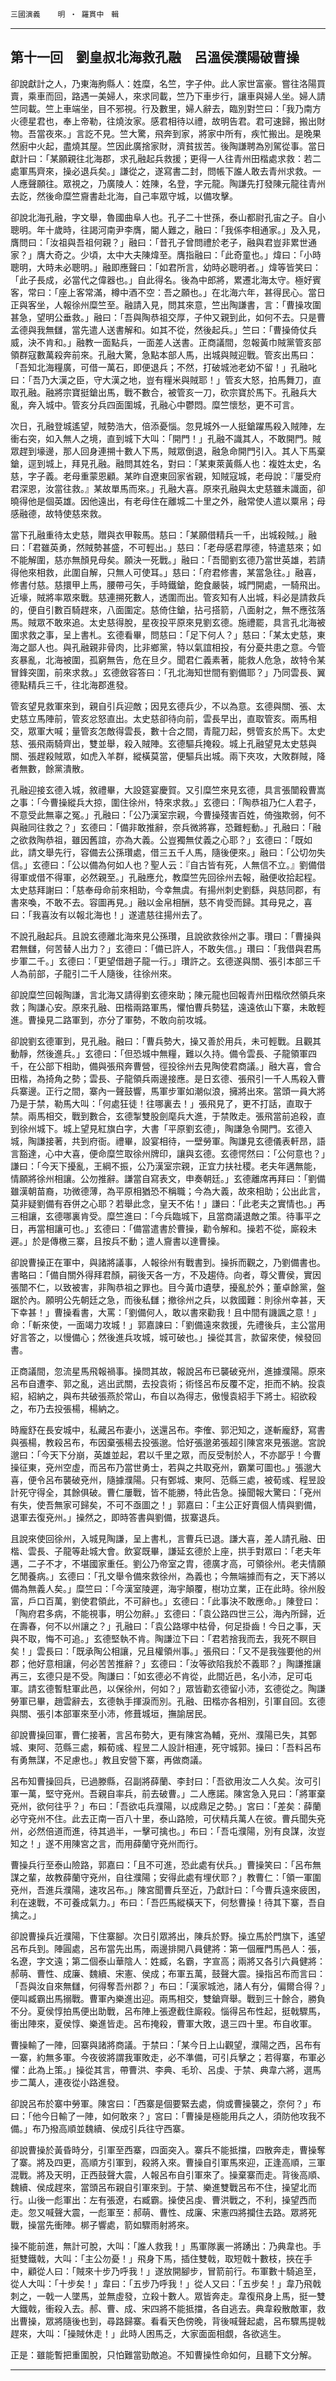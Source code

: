 

`三國演義`　　`明 ‧ 羅貫中　輯`

* * *

## 第十一回　劉皇叔北海救孔融　呂溫侯濮陽破曹操

卻說獻計之人，乃東海朐縣人：姓糜，名竺，字子仲。此人家世富豪。嘗往洛陽買賣，乘車而回，路遇一美婦人，來求同載，竺乃下車步行，讓車與婦人坐。婦人請竺同載。竺上車端坐，目不邪視。行及數里，婦人辭去，臨別對竺曰：「我乃南方火德星君也，奉上帝勒，往燒汝家。感君相待以禮，故明告君。君可速歸，搬出財物。吾當夜來。」言訖不見。竺大驚，飛奔到家，將家中所有，疾忙搬出。是晚果然廚中火起，盡燒其屋。竺因此廣捨家財，濟貧拔苦。後陶謙聘為別駕從事。當日獻計曰：「某願親往北海郡，求孔融起兵救援；更得一人往青州田楷處求救：若二處軍馬齊來，操必退兵矣。」謙從之，遂寫書二封，問帳下誰人敢去青州求救。一人應聲願往。眾視之，乃廣陵人：姓陳，名登，字元龍。陶謙先打發陳元龍往青州去訖，然後命糜竺齎書赴北海，自己率眾守城，以備攻擊。

卻說北海孔融，字文舉，魯國曲阜人也。孔子二十世孫，泰山都尉孔宙之子。自小聰明。年十歲時，往謁河南尹李膺，閽人難之，融曰：「我係李相通家。」及入見，膺問曰：「汝祖與吾祖何親？」融曰：「昔孔子曾問禮於老子，融與君豈非累世通家？」膺大奇之。少頃，太中大夫陳煒至。膺指融曰：「此奇童也。」煒曰：「小時聰明，大時未必聰明。」融即應聲曰：「如君所言，幼時必聰明者。」煒等皆笑曰：「此子長成，必當代之偉器也。」自此得名。後為中郎將，累遷北海太守。極好賓客，常曰：「座上客常滿，樽中酒不空：吾之願也。」在北海六年，甚得民心。當日正與客坐，人報徐州糜竺至。融請入見，問其來意，竺出陶謙書，言：「曹操攻圍甚急，望明公垂救。」融曰：「吾與陶恭祖交厚，子仲又親到此，如何不去。只是曹孟德與我無讎，當先遣人送書解和。如其不從，然後起兵。」竺曰：「曹操倚仗兵威，決不肯和。」融教一面點兵，一面差人送書。正商議間，忽報黃巾賊黨管亥部領群寇數萬殺奔前來。孔融大驚，急點本部人馬，出城與賊迎戰。管亥出馬曰：「吾知北海糧廣，可借一萬石，即便退兵；不然，打破城池老幼不留！」孔融叱曰：「吾乃大漢之臣，守大漢之地，豈有糧米與賊耶！」管亥大怒，拍馬舞刀，直取孔融。融將宗寶挺鎗出馬，戰不數合，被管亥一刀，砍宗寶於馬下。孔融兵大亂，奔入城中。管亥分兵四面圍城，孔融心中鬱悶。糜竺懷愁，更不可言。

次日，孔融登城遙望，賊勢浩大，倍添憂惱。忽見城外一人挺鎗躍馬殺入賊陣，左衝右突，如入無人之境，直到城下大叫：「開門！」孔融不識其人，不敢開門。賊眾趕到壕邊，那人回身連搠十數人下馬，賊眾倒退，融急命開門引入。其人下馬棄鎗，逕到城上，拜見孔融。融問其姓名，對曰：「某東萊黃縣人也：複姓太史，名慈，字子義。老母重蒙恩顧。某昨自遼東回家省親，知賊寇城，老母說：『屢受府君深恩，汝當往救。』某故單馬而來。」孔融大喜。原來孔融與太史慈雖未識面，卻曉得他是個英雄。因他遠出，有老母住在離城二十里之外，融常使人遣以粟帛；母感融德，故特使慈來救。

當下孔融重待太史慈，贈與衣甲鞍馬。慈曰：「某願借精兵一千，出城殺賊。」融曰：「君雖英勇，然賊勢甚盛，不可輕出。」慈曰：「老母感君厚德，特遣慈來；如不能解圍，慈亦無顏見母矣。願決一死戰。」融曰：「吾聞劉玄德乃當世英雄，若請得他來相救，此圍自解，只無人可使耳。」慈曰：「府君修書，某當急往。」融喜，修書付慈。慈擐甲上馬，腰帶弓矢，手時鐵鎗，飽食嚴裝，城門開處，一騎飛出。近壕，賊將率眾來戰。慈連搠死數人，透圍而出。管亥知有人出城，料必是請救兵的，便自引數百騎趕來，八面圍定。慈倚住鎗，拈弓搭箭，八面射之，無不應弦落馬。賊眾不敢來追。太史慈得脫，星夜投平原來見劉玄德。施禮罷，具言孔北海被圍求救之事，呈上書札。玄德看畢，問慈曰：「足下何人？」慈曰：「某太史慈，東海之鄙人也。與孔融親非骨肉，比非鄉黨，特以氣誼相投，有分憂共患之意。今管亥暴亂，北海被圍，孤窮無告，危在旦夕。聞君仁義素著，能救人危急，故特令某冒鋒突圍，前來求救。」玄德斂容答曰：「孔北海知世間有劉備耶？」乃同雲長、翼德點精兵三千，往北海郡進發。

管亥望見救軍來到，親自引兵迎敵；因見玄德兵少，不以為意。玄德與關、張、太史慈立馬陣前，管亥忿怒直出。太史慈卻待向前，雲長早出，直取管亥。兩馬相交，眾軍大喊；量管亥怎敵得雲長，數十合之間，青龍刀起，劈管亥於馬下。太史慈、張飛兩騎齊出，雙並舉，殺入賊陣。玄德驅兵掩殺。城上孔融望見太史慈與關、張趕殺賊眾，如虎入羊群，縱橫莫當，便驅兵出城。兩下夾攻，大敗群賊，降者無數，餘黨潰散。

孔融迎接玄德入城，敘禮畢，大設筵宴慶賀。又引糜竺來見玄德，具言張闓殺曹嵩之事：「今曹操縱兵大掠，圍住徐州，特來求救。」玄德曰：「陶恭祖乃仁人君子，不意受此無辜之冤。」孔融曰：「公乃漢室宗親，今曹操殘害百姓，倚強欺弱，何不與融同往救之？」玄德曰：「備非敢推辭，奈兵微將寡，恐難輕動。」孔融曰：「融之欲救陶恭祖，雖因舊誼，亦為大義。公豈獨無仗義之心耶？」玄德曰：「既如此，請文舉先行，容備去公孫瓚處，借三五千人馬，隨後便來。」融曰：「公切勿失信。」玄德曰：「公以備為何如人也？聖人云：『自古皆有死，人無信不立。』劉備借得軍或借不得軍，必然親至。」孔融應允，教糜竺先回徐州去報，融便收拾起程。太史慈拜謝曰：「慈奉母命前來相助，今幸無虞。有揚州刺史劉繇，與慈同郡，有書來喚，不敢不去。容圖再見。」融以金帛相酬，慈不肯受而歸。其母見之，喜曰：「我喜汝有以報北海也！」遂遣慈往揚州去了。

不說孔融起兵。且說玄德離北海來見公孫瓚，且說欲救徐州之事。瓚曰：「曹操與君無讎，何苦替人出力？」玄德曰：「備已許人，不敢失信。」瓚曰：「我借與君馬步軍二千。」玄德曰：「更望借趙子龍一行。」瓚許之。玄德遂與關、張引本部三千人為前部，子龍引二千人隨後，往徐州來。

卻說糜竺回報陶謙，言北海又請得劉玄德來助；陳元龍也回報青州田楷欣然領兵來救；陶謙心安。原來孔融、田楷兩路軍馬，懼怕曹兵勢猛，遠遠依山下寨，未敢輕進。曹操見二路軍到，亦分了軍勢，不敢向前攻城。

卻說劉玄德軍到，見孔融。融曰：「曹兵勢大，操又善於用兵，未可輕戰。且觀其動靜，然後進兵。」玄德曰：「但恐城中無糧，難以久持。備令雲長、子龍領軍四千，在公部下相助，備與張飛奔曹營，徑投徐州去見陶使君商議。」融大喜，會合田楷，為掎角之勢；雲長、子龍領兵兩邊接應。是日玄德、張飛引一千人馬殺入曹兵寨邊。正行之間，寨內一聲鼓響，馬軍步軍如潮似浪，擁將出來。當頭一員大將乃是于禁，勒馬大叫：「何處狂徒！往哪裏去！」張飛見了，更不打話，直取于禁。兩馬相交，戰到數合，玄德掣雙股劍麾兵大進，于禁敗走。張飛當前追殺，直到徐州城下。城上望見紅旗白字，大書「平原劉玄德」，陶謙急令開門。玄德入城，陶謙接著，共到府衙。禮畢，設宴相待，一壁勞軍。陶謙見玄德儀表軒昂，語言豁達，心中大喜，便命糜竺取徐州牌印，讓與玄德。玄德愕然曰：「公何意也？」謙曰：「今天下擾亂，王綱不振，公乃漢室宗親，正宜力扶社稷。老夫年邁無能，情願將徐州相讓。公勿推辭。謙當自寫表文，申奏朝廷。」玄德離席再拜曰：「劉備雖漢朝苗裔，功微德薄，為平原相猶恐不稱職；今為大義，故來相助；公出此言，莫非疑劉備有吞併之心耶？若舉此念，皇天不佑！」謙曰：「此老夫之實情也。」再三相讓，玄德哪裏肯受。糜竺進曰：「今兵臨城下，且當商議退敵之策。待事平之日，再當相讓可也。」玄德曰：「備當遣書於曹操，勸令解和。操若不從，廝殺未遲。」於是傳檄三寨，且按兵不動；遣人齎書以達曹操。

卻說曹操正在軍中，與諸將議事，人報徐州有戰書到。操拆而觀之，乃劉備書也。書略曰：「備自關外得拜君顏，嗣後天各一方，不及趨侍。向者，尊父曹侯，實因張闓不仁，以致被害，非陶恭祖之罪也。目今黃巾遺孽，擾亂於外；董卓餘黨，盤踞於內。願明公先朝廷之急，而後私讎；撤徐州之兵，以救國難：則徐州幸甚，天下幸甚！」曹操看書，大罵：「劉備何人，敢以書來勸我！且中間有譏諷之意！」命：「斬來使，一面竭力攻城！」郭嘉諫曰：「劉備遠來救援，先禮後兵，主公當用好言答之，以慢備心；然後進兵攻城，城可破也。」操從其言，款留來使，候發回書。

正商議間，忽流星馬飛報禍事。操問其故，報說呂布已襲破兗州，進據濮陽。原來呂布自遭李、郭之亂，逃出武關，去投袁術；術怪呂布反覆不定，拒而不納。投袁紹，紹納之，與布共破張燕於常山，布自以為得志，傲慢袁紹手下將士。紹欲殺之，布乃去投張楊，楊納之。

時龐舒在長安城中，私藏呂布妻小，送還呂布。李傕、郭汜知之，遂斬龐舒，寫書與張楊，教殺呂布，布因棄張楊去投張邈。恰好張邈弟張超引陳宮來見張邈。宮說邈曰：「今天下分崩，英雄並起，君以千里之眾，而反受制於人，不亦鄙乎！今曹操征東，兗州空虛，而呂布乃當世勇士，若與之共取兗州，霸業可圖也。」張邈大喜，便令呂布襲破兗州，隨據濮陽。只有鄄城、東阿、范縣三處，被荀彧、程昱設計死守得全，其餘俱破。曹仁屢戰，皆不能勝，特此告急。操聞報大驚曰：「兗州有失，使吾無家可歸矣，不可不亟圖之！」郭嘉曰：「主公正好賣個人情與劉備，退軍去復兗州。」操然之，即時答書與劉備，拔寨退兵。

且說來使回徐州，入城見陶謙，呈上書札，言曹兵已退。謙大喜，差人請孔融、田楷、雲長、子龍等赴城大會。飲宴既畢，謙延玄德於上座，拱手對眾曰：「老夫年邁，二子不才，不堪國家重任。劉公乃帝室之胄，德廣才高，可領徐州。老夫情願乞閒養病。」玄德曰：「孔文舉令備來救徐州，為義也；今無端據而有之，天下將以備為無義人矣。」糜竺曰：「今漢室陵遲，海宇顛覆，樹功立業，正在此時。徐州殷富，戶口百萬，劉使君領此，不可辭也。」玄德曰：「此事決不敢應命。」陳登曰：「陶府君多病，不能視事，明公勿辭。」玄德曰：「袁公路四世三公，海內所歸，近在壽春，何不以州讓之？」孔融曰：「袁公路塚中枯骨，何足掛齒！今日之事，天與不取，悔不可追。」玄德堅執不肯。陶謙泣下曰：「君若捨我而去，我死不瞑目矣！」雲長曰：「既承陶公相讓，兄且權領州事。」張飛曰：「又不是我強要他的州郡；他好意相讓，何必苦苦推辭？」玄德曰：「汝等欲陷我於不義耶？」陶謙推讓再三，玄德只是不受。陶謙曰：「如玄德必不肯從，此間近邑，名小沛，足可屯軍。請玄德暫駐軍此邑，以保徐州，何如？」眾皆勸玄德留小沛，玄德從之。陶謙勞軍已畢，趙雲辭去，玄德執手揮淚而別。孔融、田楷亦各相別，引軍自回。玄德與關、張引本部軍來至小沛，修葺城垣，撫諭居民。

卻說曹操回軍，曹仁接著，言呂布勢大，更有陳宮為輔，兗州、濮陽已失，其鄄城、東阿、范縣三處，賴荀彧、程昱二人設計相連，死守城郭。操曰：「吾料呂布有勇無謀，不足慮也。」教且安營下寨，再做商議。

呂布知曹操回兵，已過滕縣，召副將薛蘭、李封曰：「吾欲用汝二人久矣。汝可引軍一萬，堅守兗州。吾親自率兵，前去破曹。」二人應諾。陳宮急入見曰：「將軍棄兗州，欲何往乎？」布曰：「吾欲屯兵濮陽，以成鼎足之勢。」宮曰：「差矣：薛蘭必守兗州不住。此去正南一百八十里，泰山路險，可伏精兵萬人在彼。曹兵聞失兗州，必然倍道而進，待其過半，一擊可擒也。」布曰：「吾屯濮陽，別有良謀，汝豈知之！」遂不用陳宮之言，而用薛蘭守兗州而行。

曹操兵行至泰山險路，郭嘉曰：「且不可進，恐此處有伏兵。」曹操笑曰：「呂布無謀之輩，故教薛蘭守兗州，自往濮陽；安得此處有埋伏耶？」教曹仁：「領一軍圍兗州，吾進兵濮陽，速攻呂布。」陳宮聞曹兵至近，乃獻計曰：「今曹兵遠來疲困，利在速戰，不可養成氣力。」布曰：「吾匹馬縱橫天下，何愁曹操！待其下寨，吾自擒之。」

卻說曹操兵近濮陽，下住寨腳。次日引眾將出，陳兵於野。操立馬於門旗下，遙望呂布兵到。陣圓處，呂布當先出馬，兩邊排開八員健將：第一個雁門馬邑人：張，名遼，字文遠；第二個泰山華陰人：姓臧，名霸，字宣高；兩將又各引六員健將：郝萌、曹性、成廉、魏續、宋憲、侯成；布軍五萬，鼓聲大震。操指呂布而言曰：「吾與汝自來無讎，何得奪吾州郡？」布曰：「漢家城池，諸人有分，偏爾合得？」便叫臧霸出馬搦戰。曹軍內樂進出迎。兩馬相交，雙鎗齊舉。戰到三十餘合，勝負不分。夏侯惇拍馬便出助戰，呂布陣上張遼截住廝殺。惱得呂布性起，挺戟驟馬，衝出陣來，夏侯惇、樂進皆走。呂布掩殺，曹軍大敗，退三四十里。布自收軍。

曹操輸了一陣，回寨與諸將商議。于禁曰：「某今日上山觀望，濮陽之西，呂布有一寨，約無多軍。今夜彼將謂我軍敗走，必不準備，可引兵擊之；若得寨，布軍必懼：此為上策。」操從其言，帶曹洪、李典、毛玠、呂虔、于禁、典韋六將，選馬步二萬人，連夜從小路進發。

卻說呂布於寨中勞軍。陳宮曰：「西寨是個要緊去處，倘或曹操襲之，奈何？」布曰：「他今日輸了一陣，如何敢來？」宮曰：「曹操是極能用兵之人，須防他攻我不備。」布乃撥高順並魏續、侯成引兵往守西寨。

卻說曹操於黃昏時分，引軍至西寨，四面突入。寨兵不能抵擋，四散奔走，曹操奪了寨。將及四更，高順方引軍到，殺將入來。曹操自引軍馬來迎，正逢高順，三軍混戰。將及天明，正西鼓聲大震，人報呂布自引軍來了。操棄寨而走。背後高順、魏續、侯成趕來，當頭呂布親自引軍來到。于禁、樂進雙戰呂布不住，操望北而行。山後一彪軍出：左有張遼，右臧霸。操使呂虔、曹洪戰之，不利，操望西而走。忽又喊聲大震，一彪軍至：郝萌、曹性、成廉、宋憲四將攔住去路。眾將死戰，操當先衝陣。梆子響處，箭如驟雨射將來。

操不能前進，無計可脫，大叫：「誰人救我！」馬軍隊裏一將踴出：乃典韋也。手挺雙鐵戟，大叫：「主公勿憂！」飛身下馬，插住雙戟，取短戟十數枝，挾在手中，顧從人曰：「賊來十步乃呼我！」遂放開腳步，冒箭前行。布軍數十騎追至，從人大叫：「十步矣！」韋曰：「五步乃呼我！」從人又曰：「五步矣！」韋乃飛戟刺之，一戟一人墜馬，並無虛發，立殺十數人。眾皆奔走。韋復飛身上馬，挺一雙大鐵戟，衝殺入去。郝、曹、成、宋四將不能抵擋，各自逃去。典韋殺散敵軍，救出曹操，眾將隨後也到，尋路歸寨。看看天色傍晚，背後喊聲起處，呂布驟馬提戟趕來，大叫：「操賊休走！」此時人困馬乏，大家面面相覷，各欲逃生。

正是：雖能暫把重圍脫，只怕難當勁敵追。不知曹操性命如何，且聽下文分解。

* * *

